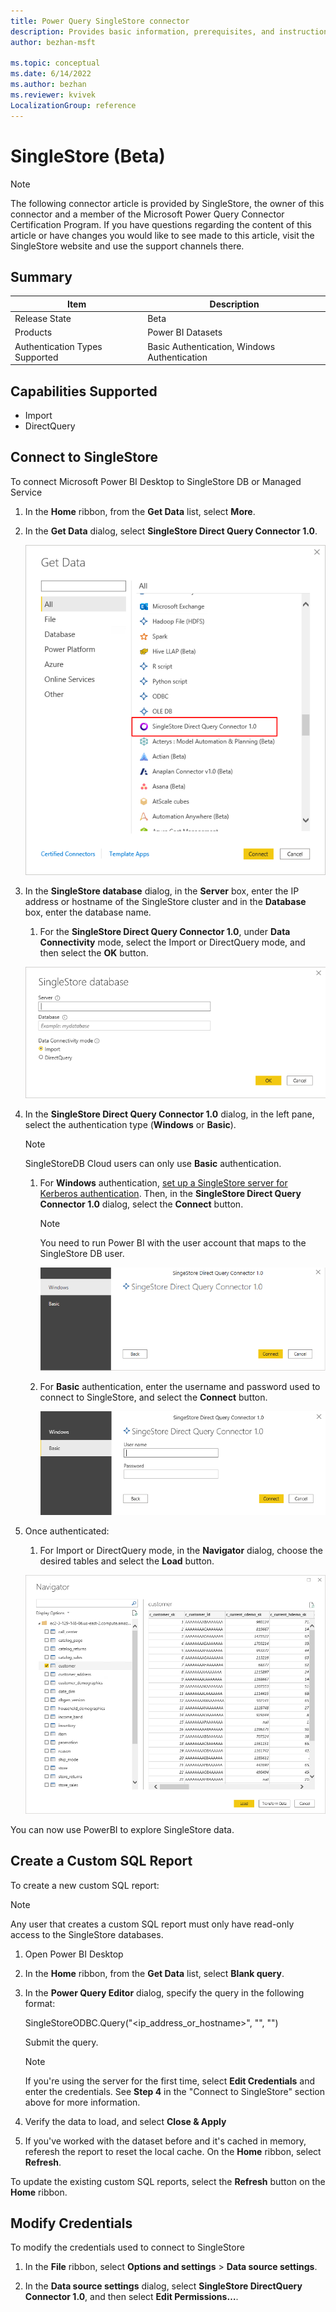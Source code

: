 ```yaml
---
title: Power Query SingleStore connector
description: Provides basic information, prerequisites, and instructions on how to connect to your SingleStore data, as well as troubleshooting tips.
author: bezhan-msft

ms.topic: conceptual
ms.date: 6/14/2022
ms.author: bezhan
ms.reviewer: kvivek
LocalizationGroup: reference
---
```


# SingleStore (Beta)

> [!NOTE]
> The following connector article is provided by SingleStore, the owner of this connector and a member of the Microsoft Power Query Connector Certification Program. If you have questions regarding the content of this article or have changes you would like to see made to this article, visit the SingleStore website and use the support channels there.

## Summary

| Item | Description
|--|--|
| Release State | Beta |
| Products | Power BI Datasets |
| Authentication Types Supported | Basic Authentication, Windows Authentication |

## Capabilities Supported

* Import
* DirectQuery

## Connect to SingleStore

To connect Microsoft Power BI Desktop to SingleStore DB or Managed Service

1. In the **Home** ribbon, from the **Get Data** list, select **More**.

2. In the **Get Data** dialog, select **SingleStore Direct Query Connector 1.0**.

    ![Locate the SingleStore Connectors in Get Data dialog](./media/singlestore/ss-get-data-connector.png)

3. In the **SingleStore database** dialog, in the **Server** box, enter the IP address or hostname of the SingleStore cluster and in the **Database** box, enter the database name.

    1. For the **SingleStore Direct Query Connector 1.0**, under **Data Connectivity** mode, select the Import or DirectQuery mode, and then select the **OK** button.

    ![Enter server IP / hostname and database and select the connectivity mode](./media/singlestore/ss-db-select-mode.png)

4. In the **SingleStore Direct Query Connector 1.0** dialog, in the left pane, select the authentication type (**Windows** or **Basic**). 

    > [!NOTE]
    > SingleStoreDB Cloud users can only use **Basic** authentication.

    1. For **Windows** authentication, [set up a SingleStore server for Kerberos authentication](https://docs.singlestore.com/db/v7.3/en/security/authentication/kerberos-authentication.html). Then, in the **SingleStore Direct Query Connector 1.0** dialog, select the **Connect** button.

       > [!NOTE]
       > You need to run Power BI with the user account that maps to the SingleStore DB user.

       ![Select Windows authentication](./media/singlestore/ss-db-windows.png)

    2. For **Basic** authentication, enter the username and password used to connect to SingleStore, and select the **Connect** button.

       ![Select Basic authentication](./media/singlestore/ss-db-basic.png)

5. Once authenticated: 

    1. For Import or DirectQuery mode, in the **Navigator** dialog, choose the desired tables and select the **Load** button.

    ![Select tables in the Navigator dialog and select Load.](./media/singlestore/ss-nav-load.png)

You can now use PowerBI to explore SingleStore data.

## Create a Custom SQL Report

To create a new custom SQL report: 

>[!NOTE]
> Any user that creates a custom SQL report must only have read-only access to the SingleStore databases.

1. Open Power BI Desktop 

2. In the **Home** ribbon, from the **Get Data** list, select **Blank query**.

3. In the **Power Query Editor** dialog, specify the query in the following format: 

    SingleStoreODBC.Query("<ip_address_or_hostname>", "<database>", "<query>")

    Submit the query.

    >[!NOTE]
    > If you're using the server for the first time, select **Edit Credentials** and enter the credentials. See **Step 4** in the "Connect to SingleStore" section above for more information.

4. Verify the data to load, and select **Close & Apply**

5. If you've worked with the dataset before and it's cached in memory, referesh the report to reset the local cache. On the **Home** ribbon, select **Refresh**.

To update the existing custom SQL reports, select the **Refresh** button on the **Home** ribbon.

## Modify Credentials

To modify the credentials used to connect to SingleStore

1. In the **File** ribbon, select **Options and settings** > **Data source settings**.

2. In the **Data source settings** dialog, select **SingleStore DirectQuery Connector 1.0**, and then select **Edit Permissions…**.
